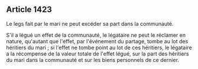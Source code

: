 Article 1423
----
Le legs fait par le mari ne peut excéder sa part dans la communauté.

S'il a légué un effet de la communauté, le légataire ne peut le réclamer en
nature, qu'autant que l'effet, par l'événement du partage, tombe au lot des
héritiers du mari ; si l'effet ne tombe point au lot de ces héritiers, le
légataire a la récompense de la valeur totale de l'effet légué, sur la part des
héritiers du mari dans la communauté et sur les biens personnels de ce dernier.
